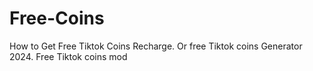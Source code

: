 # Free-Coins
How to Get Free Tiktok Coins Recharge. Or free Tiktok coins Generator 2024. Free Tiktok coins mod
